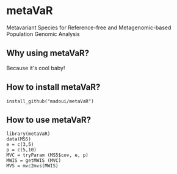 # metaVaR
Metavariant Species for Reference-free and Metagenomic-based Population Genomic Analysis
## Why using metaVaR?
Because it's cool baby!
## How to install metaVaR?
```
install_github("madoui/metaVaR")
```
## How to use metaVaR?
```
library(metaVaR)
data(MS5)
e = c(3,5)
p = c(5,10)
MVC = tryParam (MS5$cov, e, p)
MWIS = getMWIS (MVC)
MVS = mvc2mvs(MWIS)
```
